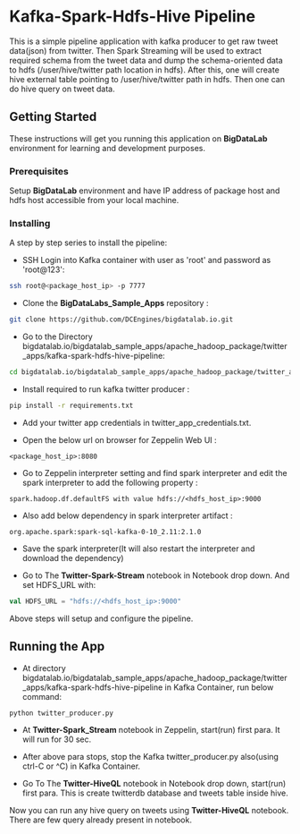 # Kafka-Spark-Hdfs-Hive Pipeline
This is a simple pipeline application with kafka producer to get raw tweet data(json) from twitter. Then Spark Streaming will be used to extract required schema from the tweet data and dump the schema-oriented data to hdfs (/user/hive/twitter path location in hdfs). After this, one will create hive external table pointing to /user/hive/twitter path in hdfs. Then one can do hive query on tweet data.

## Getting Started

These instructions will get you running this application on **BigDataLab** environment for learning and development purposes.

### Prerequisites

Setup **BigDataLab** environment and have IP address of package host and hdfs host accessible from your local machine.  


### Installing

A step by step series to install the pipeline:

* SSH Login into Kafka container with user as 'root' and password as 'root@123':

```bash
ssh root@<package_host_ip> -p 7777
```

* Clone the **BigDataLabs_Sample_Apps** repository :

```bash
git clone https://github.com/DCEngines/bigdatalab.io.git
```

* Go to the Directory bigdatalab.io/bigdatalab_sample_apps/apache_hadoop_package/twitter_apps/kafka-spark-hdfs-hive-pipeline:

```bash
cd bigdatalab.io/bigdatalab_sample_apps/apache_hadoop_package/twitter_apps/kafka-spark-hdfs-hive-pipeline
```

* Install required to run kafka twitter producer :

```bash
pip install -r requirements.txt
```

* Add your twitter app credentials  in twitter_app_credentials.txt.

* Open the below url on browser for Zeppelin Web UI :

```
<package_host_ip>:8080
```

* Go to Zeppelin interpreter setting and find spark interpreter and edit the spark interpreter to add the following property :

```
spark.hadoop.df.defaultFS with value hdfs://<hdfs_host_ip>:9000
```

* Also add below dependency in spark interpreter artifact :

```
org.apache.spark:spark-sql-kafka-0-10_2.11:2.1.0
``` 

* Save the spark interpreter(It will also restart the interpreter and download the dependency) 

* Go to The **Twitter-Spark-Stream** notebook in Notebook drop down. And set HDFS_URL with:

```scala
val HDFS_URL = "hdfs://<hdfs_host_ip>:9000"
```

Above steps will setup and configure the pipeline.

## Running the App

* At directory bigdatalab.io/bigdatalab_sample_apps/apache_hadoop_package/twitter_apps/kafka-spark-hdfs-hive-pipeline in Kafka Container, run below command:

```bash
python twitter_producer.py
```

* At **Twitter-Spark_Stream** notebook in Zeppelin, start(run) first para. It will run for 30 sec.

* After above para stops, stop the Kafka twitter_producer.py also(using ctrl-C or ^C) in Kafka Container.

* Go To The **Twitter-HiveQL** notebook in Notebook drop down, start(run) first para. This is create twitterdb database and tweets table inside hive.

Now you can run any hive query on tweets using **Twitter-HiveQL** notebook. There are few query already present in notebook.

